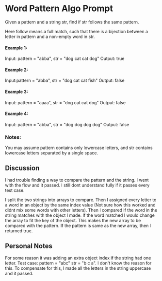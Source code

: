 # Word Pattern Algo Prompt

Given a pattern and a string str, find if str follows the same pattern.

Here follow means a full match, such that there is a bijection between a letter in pattern and a non-empty word in str.

#### Example 1:
  Input: pattern = "abba", str = "dog cat cat dog"
  Output: true
#### Example 2:
  Input:pattern = "abba", str = "dog cat cat fish"
  Output: false
#### Example 3:
  Input: pattern = "aaaa", str = "dog cat cat dog"
  Output: false
#### Example 4:
  Input: pattern = "abba", str = "dog dog dog dog"
  Output: false
### Notes:
You may assume pattern contains only lowercase letters, and str contains lowercase letters separated by a single space.

## Discussion
I had trouble finding a way to compare the pattern and the string. I went with the flow and it passed. I still dont understand fully if it passes every test case.

I split the two strings into arrays to compare. Then I assigned every letter to a word in an object by the same index value (Not sure how this worked and didnt mix some words with other letters).  Then I compared if the word in the string matches with the object I made. If the word matched I would change the array to fit the key of the object. This makes the new array to be compared with the pattern. If the pattern is same as the new array, then I returned true.

## Personal Notes
For some reason it was adding an extra object index if the string had one letter. Test case: pattern = "abc" str = "b c a".
I don't know the reason for this. To compensate for this, I made all the letters in the string uppercase and it passed. 
